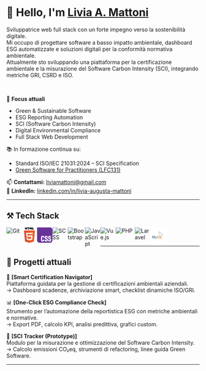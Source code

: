 # 🌱 Hello, I'm [Livia A. Mattoni](https://github.com/liviaAugusta)

Sviluppatrice web full stack con un forte impegno verso la sostenibilità digitale.  
Mi occupo di progettare software a basso impatto ambientale, dashboard ESG automatizzate e soluzioni digitali per la conformità normativa ambientale.  
Attualmente sto sviluppando una piattaforma per la certificazione ambientale e la misurazione del Software Carbon Intensity (SCI), integrando metriche GRI, CSRD e ISO.

<br>

🎯 **Focus attuali**
- Green & Sustainable Software  
- ESG Reporting Automation  
- SCI (Software Carbon Intensity)  
- Digital Environmental Compliance  
- Full Stack Web Development  

📚 In formazione continua su:
- Standard ISO/IEC 21031:2024 – SCI Specification  
- [Green Software for Practitioners (LFC131)](https://training.linuxfoundation.org/training/green-software-for-practitioners-lfs131/)  

📫 **Contattami:** liviamattoni@gmail.com  
🔗 **LinkedIn:** [linkedin.com/in/livia-augusta-mattoni](https://www.linkedin.com/in/livia-augusta-mattoni/)

---

## ⚒️ Tech Stack

<img align='left' alt='Git' title="Git" src="https://i.pinimg.com/originals/01/e5/00/01e500fca29c045d432b64f285f9c229.png" width='40'>
<img align='left' alt='HTML' title="HTML 5" src="https://raw.githubusercontent.com/github/explore/80688e429a7d4ef2fca1e82350fe8e3517d3494d/topics/html/html.png" width='40'>
<img align='left' alt='CSS' title="CSS 3" src="https://raw.githubusercontent.com/github/explore/80688e429a7d4ef2fca1e82350fe8e3517d3494d/topics/css/css.png" width='40'>
<img align='left' alt='SCSS' title="SCSS" src="https://sass-lang.com/assets/img/styleguide/seal-color.png" width='40'>
<img align='left' alt='Bootstrap' title="Bootstrap" src="https://getbootstrap.com/docs/5.0/assets/brand/bootstrap-logo.svg" width='45'>
<img align='left' alt='JavaScript' title="JavaScript" src="https://cdn.jsdelivr.net/gh/devicons/devicon/icons/javascript/javascript-original.svg" width='40'>
<img align='left' alt='Vue.js' title="Vue.js" src="https://codability.com.au/wp-content/uploads/2018/01/VueJS_Logo.png" width='40'>
<img align='left' alt='PHP' title="PHP" src="https://www.php.net/images/logos/new-php-logo.svg" width='50'>
<img align='left' alt='Laravel' title="Laravel" src="https://laravel.com/img/logomark.min.svg" width='40'>
<img align='left' alt='MySQL' title="MySQL" src="https://raw.githubusercontent.com/github/explore/master/topics/mysql/mysql.png" width='40'>

<br><br>

---

## 🚀 Progetti attuali

🔧 **[Smart Certification Navigator]**  
Piattaforma guidata per la gestione di certificazioni ambientali aziendali.  
→ Dashboard scadenze, archiviazione smart, checklist dinamiche ISO/GRI.

📊 **[One-Click ESG Compliance Check]**  
Strumento per l’automazione della reportistica ESG con metriche ambientali e normative.  
→ Export PDF, calcolo KPI, analisi predittiva, grafici custom.

🌿 **[SCI Tracker (Prototype)]**  
Modulo per la misurazione e ottimizzazione del Software Carbon Intensity.  
→ Calcolo emissioni CO₂eq, strumenti di refactoring, linee guida Green Software.

---

<!---
liviaAugusta/liviaAugusta is a ✨ special ✨ repository because its `README.md` (this file) appears on your GitHub profile.
--->
